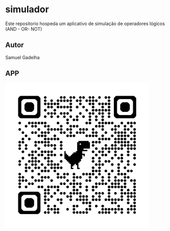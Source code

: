 # simulador
Este repositorio hospeda um aplicativo de simulação de operadores lógicos (AND - OR- NOT)
## Autor
Samuel Gadelha
## APP
![qrcode](https://github.com/izaaksamuel/simulador/blob/main/img/qrcode_chrome.png)
